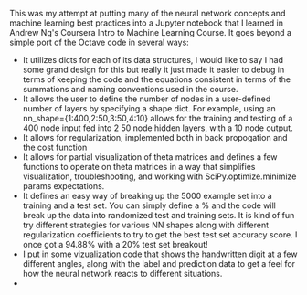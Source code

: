 This was my attempt at putting many of the neural network concepts and machine learning best practices into a Jupyter notebook that I learned in Andrew Ng's Coursera Intro to Machine Learning Course.  It goes beyond a simple port of the Octave code in several ways:

* It utilizes dicts for each of its data structures, I would like to say I had some grand design for this but really it just made it easier to debug in terms of keeping the code and the equations consistent in terms of the summations and naming conventions used in the course.
* It allows the user to define the number of nodes in a user-defined number of layers by specifying a shape dict.  For example, using an nn_shape={1:400,2:50,3:50,4:10} allows for the training and testing of a 400 node input fed into 2 50 node hidden layers, with a 10 node output.
* It allows for regularization, implemented both in back propogation and the cost function
* It allows for partial visualization of theta matrices and defines a few functions to operate on theta matrices in a way that simplifies visualization, troubleshooting, and working with SciPy.optimize.minimize params expectations.
* It defines an easy way of breaking up the 5000 example set into a training and a test set. You can simply define a % and the code will break up the data into randomized test and training sets. It is kind of fun try different strategies for various NN shapes along with different regularization coefficients to try to get the best test set accuracy score.  I once got a 94.88% with a 20% test set breakout!
* I put in some vizualization code that shows the handwritten digit at a few different angles, along with the label and prediction data to get a feel for how the neural network reacts to different situations.
* 
